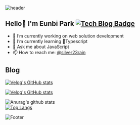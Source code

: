 
<!--
**silver23rain/silver23rain** is a ✨ _special_ ✨ repository because its `README.md` (this file) appears on your GitHub profile.

Here are some ideas to get you started:

- 🔭 I’m currently working on ...
- 🌱 I’m currently learning ...
- 👯 I’m looking to collaborate on ...
- 🤔 I’m looking for help with ...
- 💬 Ask me about ...
- 📫 How to reach me: ...
- 😄 Pronouns: ...
- ⚡ Fun fact: ...
-->

![header](https://capsule-render.vercel.app/api?type=shark&color=#ff3ce9&height=250&section=header&text=Eunbi's%20GitHub&fontSize=70&animation=scaleIn)
## Hello👋 I'm Eunbi Park [![Tech Blog Badge](http://img.shields.io/badge/-Tech%20blog-black?style=flat-square&logo=github&link=https://zzsza.github.io/)](https://silver23rain.github.io/)

- 🔭 I’m currently working on web solution development
- 🌱 I’m currently learning Typescript
- 💬 Ask me about JavaScript
- 📫 How to reach me: [@silver23rain](mailto:silver23rain@gmail.com)

## Blog
[![Velog's GitHub stats](https://velog-readme-stats.vercel.app/api/badge?name=silver23rain)](https://velog.io/@silver23rain) 

[![Velog's GitHub stats](https://velog-readme-stats.vercel.app/api?name=silver23rain&color=dark)](https://github.com/eungyeole/velog-readme-stats)

![Anurag's github stats](https://github-readme-stats.vercel.app/api?username=silver23rain&show_icons=true&theme=chartreuse-dark&hide=prs)	
[![Top Langs](https://github-readme-stats.vercel.app/api/top-langs/?username=anuraghazra&layout=compact&theme=chartreuse-dark)](https://github.com/anuraghazra/github-readme-stats)

![Footer](https://capsule-render.vercel.app/api?type=waving&color=#ff3ce9&height=250&section=footer)

